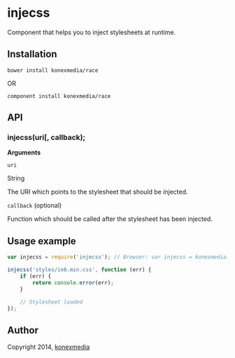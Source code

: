 # injecss

Component that helps you to inject stylesheets at runtime.

## Installation

    bower install konexmedia/race
    
OR

    component install konexmedia/race

## API

### injecss(uri[, callback);

**Arguments**

`uri`

String

The URI which points to the stylesheet that should be injected.

`callback` (optional)

Function which should be called after the stylesheet has been injected.

## Usage example

```javascript
var injecss = require('injecss'); // Browser: var injecss = konexmedia.injecss;

injecss('styles/ie6.min.css', function (err) {
    if (err) {
        return console.error(err);
    }

    // Stylesheet loaded
});
```

## Author

Copyright 2014, [konexmedia](http://konexmedia.com)
